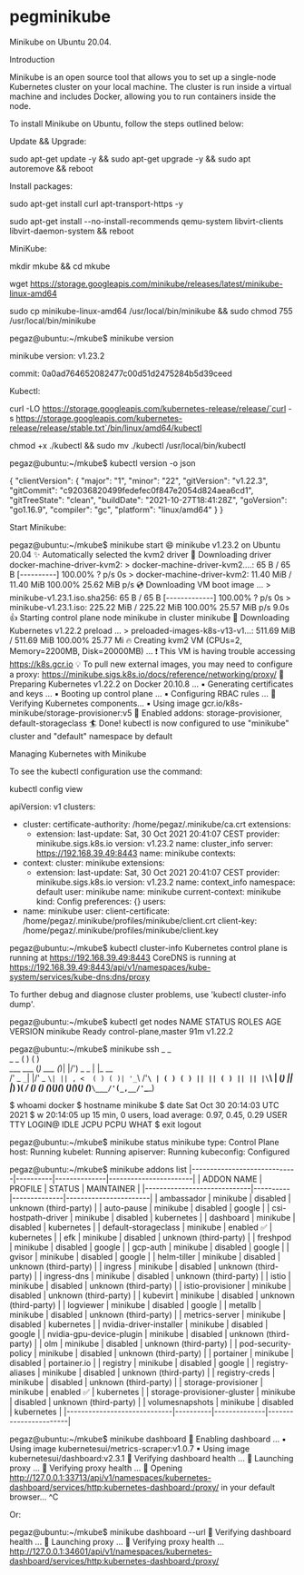 # pegminikube
Minikube on Ubuntu 20.04.

Introduction

Minikube is an open source tool that allows you to set up a single-node Kubernetes cluster on your local machine.
The cluster is run inside a virtual machine and includes Docker, allowing you to run containers inside the node.

To install Minikube on Ubuntu, follow the steps outlined below:

Update && Upgrade:

sudo apt-get update -y && sudo apt-get upgrade -y && sudo apt autoremove && reboot

Install packages:

sudo apt-get install curl apt-transport-https -y

sudo apt-get install --no-install-recommends qemu-system libvirt-clients libvirt-daemon-system && reboot

MiniKube:

mkdir mkube && cd mkube

wget https://storage.googleapis.com/minikube/releases/latest/minikube-linux-amd64

sudo cp minikube-linux-amd64 /usr/local/bin/minikube && sudo chmod 755 /usr/local/bin/minikube


pegaz@ubuntu:~/mkube$ minikube version

minikube version: v1.23.2

commit: 0a0ad764652082477c00d51d2475284b5d39ceed


Kubectl:

curl -LO https://storage.googleapis.com/kubernetes-release/release/`curl -s https://storage.googleapis.com/kubernetes-release/release/stable.txt`/bin/linux/amd64/kubectl

chmod +x ./kubectl && sudo mv ./kubectl /usr/local/bin/kubectl

pegaz@ubuntu:~/mkube$ kubectl version -o json

{
  "clientVersion": {
    "major": "1",
    "minor": "22",
    "gitVersion": "v1.22.3",
    "gitCommit": "c92036820499fedefec0f847e2054d824aea6cd1",
    "gitTreeState": "clean",
    "buildDate": "2021-10-27T18:41:28Z",
    "goVersion": "go1.16.9",
    "compiler": "gc",
    "platform": "linux/amd64"
  }
}

Start Minikube:

pegaz@ubuntu:~/mkube$ minikube start
😄  minikube v1.23.2 on Ubuntu 20.04
✨  Automatically selected the kvm2 driver
💾  Downloading driver docker-machine-driver-kvm2:
    > docker-machine-driver-kvm2....: 65 B / 65 B [----------] 100.00% ? p/s 0s
    > docker-machine-driver-kvm2: 11.40 MiB / 11.40 MiB  100.00% 25.62 MiB p/s 
💿  Downloading VM boot image ...
    > minikube-v1.23.1.iso.sha256: 65 B / 65 B [-------------] 100.00% ? p/s 0s
    > minikube-v1.23.1.iso: 225.22 MiB / 225.22 MiB  100.00% 25.57 MiB p/s 9.0s
👍  Starting control plane node minikube in cluster minikube
💾  Downloading Kubernetes v1.22.2 preload ...
    > preloaded-images-k8s-v13-v1...: 511.69 MiB / 511.69 MiB  100.00% 25.77 Mi
🔥  Creating kvm2 VM (CPUs=2, Memory=2200MB, Disk=20000MB) ...
❗  This VM is having trouble accessing https://k8s.gcr.io
💡  To pull new external images, you may need to configure a proxy: https://minikube.sigs.k8s.io/docs/reference/networking/proxy/
🐳  Preparing Kubernetes v1.22.2 on Docker 20.10.8 ...
    ▪ Generating certificates and keys ...
    ▪ Booting up control plane ...
    ▪ Configuring RBAC rules ...
🔎  Verifying Kubernetes components...
    ▪ Using image gcr.io/k8s-minikube/storage-provisioner:v5
🌟  Enabled addons: storage-provisioner, default-storageclass
🏄  Done! kubectl is now configured to use "minikube" cluster and "default" namespace by default


Managing Kubernetes with Minikube

To see the kubectl configuration use the command:

kubectl config view


apiVersion: v1
clusters:
- cluster:
    certificate-authority: /home/pegaz/.minikube/ca.crt
    extensions:
    - extension:
        last-update: Sat, 30 Oct 2021 20:41:07 CEST
        provider: minikube.sigs.k8s.io
        version: v1.23.2
      name: cluster_info
    server: https://192.168.39.49:8443
  name: minikube
contexts:
- context:
    cluster: minikube
    extensions:
    - extension:
        last-update: Sat, 30 Oct 2021 20:41:07 CEST
        provider: minikube.sigs.k8s.io
        version: v1.23.2
      name: context_info
    namespace: default
    user: minikube
  name: minikube
current-context: minikube
kind: Config
preferences: {}
users:
- name: minikube
  user:
    client-certificate: /home/pegaz/.minikube/profiles/minikube/client.crt
    client-key: /home/pegaz/.minikube/profiles/minikube/client.key
    
    
pegaz@ubuntu:~/mkube$ kubectl cluster-info
Kubernetes control plane is running at https://192.168.39.49:8443
CoreDNS is running at https://192.168.39.49:8443/api/v1/namespaces/kube-system/services/kube-dns:dns/proxy

To further debug and diagnose cluster problems, use 'kubectl cluster-info dump'.


pegaz@ubuntu:~/mkube$ kubectl get nodes
NAME       STATUS   ROLES                  AGE   VERSION
minikube   Ready    control-plane,master   91m   v1.22.2


pegaz@ubuntu:~/mkube$ minikube ssh
                         _             _            
            _         _ ( )           ( )           
  ___ ___  (_)  ___  (_)| |/')  _   _ | |_      __  
/' _ ` _ `\| |/' _ `\| || , <  ( ) ( )| '_`\  /'__`\
| ( ) ( ) || || ( ) || || |\`\ | (_) || |_) )(  ___/
(_) (_) (_)(_)(_) (_)(_)(_) (_)`\___/'(_,__/'`\____)

$ whoami
docker
$ hostname
minikube
$ date
Sat Oct 30 20:14:03 UTC 2021
$ w
 20:14:05 up 15 min,  0 users,  load average: 0.97, 0.45, 0.29
USER     TTY        LOGIN@   IDLE   JCPU   PCPU WHAT
$ exit
logout


pegaz@ubuntu:~/mkube$ minikube status
minikube
type: Control Plane
host: Running
kubelet: Running
apiserver: Running
kubeconfig: Configured

pegaz@ubuntu:~/mkube$ minikube addons list
|-----------------------------|----------|--------------|-----------------------|
|         ADDON NAME          | PROFILE  |    STATUS    |      MAINTAINER       |
|-----------------------------|----------|--------------|-----------------------|
| ambassador                  | minikube | disabled     | unknown (third-party) |
| auto-pause                  | minikube | disabled     | google                |
| csi-hostpath-driver         | minikube | disabled     | kubernetes            |
| dashboard                   | minikube | disabled     | kubernetes            |
| default-storageclass        | minikube | enabled ✅   | kubernetes            |
| efk                         | minikube | disabled     | unknown (third-party) |
| freshpod                    | minikube | disabled     | google                |
| gcp-auth                    | minikube | disabled     | google                |
| gvisor                      | minikube | disabled     | google                |
| helm-tiller                 | minikube | disabled     | unknown (third-party) |
| ingress                     | minikube | disabled     | unknown (third-party) |
| ingress-dns                 | minikube | disabled     | unknown (third-party) |
| istio                       | minikube | disabled     | unknown (third-party) |
| istio-provisioner           | minikube | disabled     | unknown (third-party) |
| kubevirt                    | minikube | disabled     | unknown (third-party) |
| logviewer                   | minikube | disabled     | google                |
| metallb                     | minikube | disabled     | unknown (third-party) |
| metrics-server              | minikube | disabled     | kubernetes            |
| nvidia-driver-installer     | minikube | disabled     | google                |
| nvidia-gpu-device-plugin    | minikube | disabled     | unknown (third-party) |
| olm                         | minikube | disabled     | unknown (third-party) |
| pod-security-policy         | minikube | disabled     | unknown (third-party) |
| portainer                   | minikube | disabled     | portainer.io          |
| registry                    | minikube | disabled     | google                |
| registry-aliases            | minikube | disabled     | unknown (third-party) |
| registry-creds              | minikube | disabled     | unknown (third-party) |
| storage-provisioner         | minikube | enabled ✅   | kubernetes            |
| storage-provisioner-gluster | minikube | disabled     | unknown (third-party) |
| volumesnapshots             | minikube | disabled     | kubernetes            |
|-----------------------------|----------|--------------|-----------------------|

pegaz@ubuntu:~/mkube$ minikube dashboard
🔌  Enabling dashboard ...
    ▪ Using image kubernetesui/metrics-scraper:v1.0.7
    ▪ Using image kubernetesui/dashboard:v2.3.1
🤔  Verifying dashboard health ...
🚀  Launching proxy ...
🤔  Verifying proxy health ...
🎉  Opening http://127.0.0.1:33713/api/v1/namespaces/kubernetes-dashboard/services/http:kubernetes-dashboard:/proxy/ in your default browser...
^C

Or:

pegaz@ubuntu:~/mkube$ minikube dashboard --url
🤔  Verifying dashboard health ...
🚀  Launching proxy ...
🤔  Verifying proxy health ...
http://127.0.0.1:34601/api/v1/namespaces/kubernetes-dashboard/services/http:kubernetes-dashboard:/proxy/














